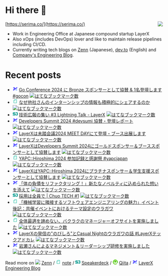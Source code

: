 # Hi there 👋

<img align="right" src="https://github-readme-stats.vercel.app/api?username=serima&count_private=true&theme=dracula&show_icons=true" />

[https://serima.co/](https://serima.co/)

- Work in Engineering Office at Japanese compound startup LayerX
- Also xOps (includes DevOps) lover and like to maintain release pipelines including CI/CD.
- Currently writing tech blogs on [Zenn](https://zenn.dev/serima) (Japanese), [dev.to](https://dev.to/serima) (English) and [Company's Engineering Blog](https://tech.layerx.co.jp).

# Recent posts

<!--[START POSTS]-->
- <img src="platform_icons/lxblog.png" width="16"> [Go Conference 2024 に Bronze スポンサーとして協賛 & 1名登壇します #gocon](https://tech.layerx.co.jp/entry/2024/06/07/114918) [![はてなブックマーク数](https://b.hatena.ne.jp/entry/image/https://tech.layerx.co.jp/entry/2024/06/07/114918)](https://b.hatena.ne.jp/entry/https://tech.layerx.co.jp/entry/2024/06/07/114918)
- <img src="platform_icons/note.png" width="16"> [なぜ他社さんのインターンシップの情報も積極的にシェアするのか](https://note.com/serima/n/n7b44a080607d) [![はてなブックマーク数](https://b.hatena.ne.jp/entry/image/https://note.com/serima/n/n7b44a080607d)](https://b.hatena.ne.jp/entry/https://note.com/serima/n/n7b44a080607d)
- <img src="platform_icons/speakerdeck.png" width="16"> [技術広報の集い #3 Lightning Talk - LayerX](https://speakerdeck.com/serima/ji-shu-guang-bao-noji-i-number-3-lightning-talk-layerx) [![はてなブックマーク数](https://b.hatena.ne.jp/entry/image/https://speakerdeck.com/serima/ji-shu-guang-bao-noji-i-number-3-lightning-talk-layerx)](https://b.hatena.ne.jp/entry/https://speakerdeck.com/serima/ji-shu-guang-bao-noji-i-number-3-lightning-talk-layerx)
- <img src="platform_icons/lxblog.png" width="16"> [Developers Summit 2024 #devsumi 協賛・登壇レポート](https://tech.layerx.co.jp/entry/2024/03/25/104404) [![はてなブックマーク数](https://b.hatena.ne.jp/entry/image/https://tech.layerx.co.jp/entry/2024/03/25/104404)](https://b.hatena.ne.jp/entry/https://tech.layerx.co.jp/entry/2024/03/25/104404)
- <img src="platform_icons/lxblog.png" width="16"> [LayerXは未踏会議2024 MEET DAYにて登壇・ブース出展します](https://tech.layerx.co.jp/entry/2024/03/09/114908) [![はてなブックマーク数](https://b.hatena.ne.jp/entry/image/https://tech.layerx.co.jp/entry/2024/03/09/114908)](https://b.hatena.ne.jp/entry/https://tech.layerx.co.jp/entry/2024/03/09/114908)
- <img src="platform_icons/lxblog.png" width="16"> [LayerXはDevelopers Summit 2024にゴールドスポンサー＆ブーススポンサーとして協賛します](https://tech.layerx.co.jp/entry/2024/02/14/183709) [![はてなブックマーク数](https://b.hatena.ne.jp/entry/image/https://tech.layerx.co.jp/entry/2024/02/14/183709)](https://b.hatena.ne.jp/entry/https://tech.layerx.co.jp/entry/2024/02/14/183709)
- <img src="platform_icons/note.png" width="16"> [YAPC::Hiroshima 2024 参加記録と感謝祭 #yapcjapan](https://note.com/serima/n/nd4b9b23ea42f) [![はてなブックマーク数](https://b.hatena.ne.jp/entry/image/https://note.com/serima/n/nd4b9b23ea42f)](https://b.hatena.ne.jp/entry/https://note.com/serima/n/nd4b9b23ea42f)
- <img src="platform_icons/lxblog.png" width="16"> [LayerXはYAPC::Hiroshima 2024にプラチナスポンサー＆学生支援スポンサーとして協賛します](https://tech.layerx.co.jp/entry/2024/02/07/132911) [![はてなブックマーク数](https://b.hatena.ne.jp/entry/image/https://tech.layerx.co.jp/entry/2024/02/07/132911)](https://b.hatena.ne.jp/entry/https://tech.layerx.co.jp/entry/2024/02/07/132911)
- <img src="platform_icons/lxblog.png" width="16"> [「体の負債をリファクタリング！」新たなノベルティに込められた想いを添えて](https://tech.layerx.co.jp/entry/stretch) [![はてなブックマーク数](https://b.hatena.ne.jp/entry/image/https://tech.layerx.co.jp/entry/stretch)](https://b.hatena.ne.jp/entry/https://tech.layerx.co.jp/entry/stretch)
- <img src="platform_icons/speakerdeck.png" width="16"> [採用は全員で | Chuo TECH #1](https://speakerdeck.com/serima/cai-yong-haquan-yuan-de) [![はてなブックマーク数](https://b.hatena.ne.jp/entry/image/https://speakerdeck.com/serima/cai-yong-haquan-yuan-de)](https://b.hatena.ne.jp/entry/https://speakerdeck.com/serima/cai-yong-haquan-yuan-de)
- <img src="platform_icons/note.png" width="16"> [「機械学習に隣接するソフトウェアエンジニアリングの魅力」イベント後記：共催イベントにおけるテーマ設定のウラガワ](https://note.com/serima/n/n861455b83901) [![はてなブックマーク数](https://b.hatena.ne.jp/entry/image/https://note.com/serima/n/n861455b83901)](https://b.hatena.ne.jp/entry/https://note.com/serima/n/n861455b83901)
- <img src="platform_icons/note.png" width="16"> [全体最適を諦めない、バクラクのマネージャーオフサイトを実施しました](https://note.com/serima/n/n111d3ce30e9a) [![はてなブックマーク数](https://b.hatena.ne.jp/entry/image/https://note.com/serima/n/n111d3ce30e9a)](https://b.hatena.ne.jp/entry/https://note.com/serima/n/n111d3ce30e9a)
- <img src="platform_icons/lxblog.png" width="16"> [LayerXの発信の"のびしろ"とCasual Nightのウラガワの話 #LayerXテックアドカレ](https://tech.layerx.co.jp/entry/2023/11/27/192336) [![はてなブックマーク数](https://b.hatena.ne.jp/entry/image/https://tech.layerx.co.jp/entry/2023/11/27/192336)](https://b.hatena.ne.jp/entry/https://tech.layerx.co.jp/entry/2023/11/27/192336)
- <img src="platform_icons/lxblog.png" width="16"> [岩瀬さんによるマネジメント＆リーダーシップ研修を実施しました](https://tech.layerx.co.jp/entry/2023/09/14/152231) [![はてなブックマーク数](https://b.hatena.ne.jp/entry/image/https://tech.layerx.co.jp/entry/2023/09/14/152231)](https://b.hatena.ne.jp/entry/https://tech.layerx.co.jp/entry/2023/09/14/152231)
<!--[END POSTS]-->

Read more on 
![](platform_icons/zenn.png) [Zenn](https://zenn.dev/serima) / 
![](platform_icons/note.png) [note](https://note.com/serima) /
![](platform_icons/speakerdeck.png) [Speakerdeck](https://speakerdeck.com/serima) /
![](platform_icons/qiita.png) [Qiita](https://qiita.com/serima) /
<img src="platform_icons/lxblog.png" width="16"> [LayerX Engineering Blog](https://tech.layerx.co.jp)
